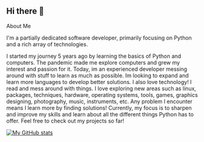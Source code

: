 ## Hi there 👋

About Me

I'm a partially dedicated software developer, primarily focusing on Python and a rich array of technologies. 

I started my journey 5 years ago by learning the basics of Python and computers. The pandemic made me explore computers and grew my interest and passion for it. Today, im an experienced developer messing around with stuff to learn as much as possible. 
Im looking to expand and learn more languages to develop better solutions. I also love technology! I read and mess around with things. I love exploring new areas such as linux, packages, techniques, hardware, operating systems, tools, games, graphics designing, photography, music, instruments, etc. Any problem I encounter means I learn more by finding solutions! Currently, my focus is to sharpen and improve my skills and learn about all the different things Python has to offer. Feel free to check out my projects so far!

[![My GitHub stats](https://github-readme-stats.vercel.app/api?username=kunaiix)](https://github.com/anuraghazra/github-readme-stats)
  
